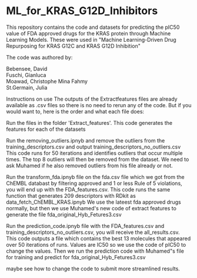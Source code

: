 # ML_for_KRAS_G12D_Inhibitors
This repository contains the code and datasets for predicting the pIC50 value of FDA approved drugs for the KRAS protein through Machine Learning Models. These were used in "Machine Learning-Driven Drug Repurposing for KRAS G12C and KRAS G12D Inhibition"

The code was authored by:

Bebensee, David <br>
Fuschi, Gianluca <br>
Moawad, Christophe Mina Fahmy <br>
St.Germain, Julia <br>

Instructions on use
The outputs of the Extractfeatures files are already available as .csv files so there is no need to rerun any of the code. But if you would want to, here is the order and what each file does:

Run the files in the folder 'Extract_features'. This code generates the features for each of the datasets

Run the removing_outliers.ipnyb and remove the outliers from the training_descriptors.csv and output training_descriptors_no_outliers.csv This code runs for 50 iterations and identifies outliers that occur multiple times. The top 8 outliers will then be removed from the dataset. We need to ask Muhamed if he also removed outliers from his file already or not.

Run the transform_fda.ipnyb file on the fda.csv file which we got from the ChEMBL databast by filtering approved and 1 or less Rule of 5 violations, you will end up with the FDA_features.csv. This code runs the same function that generates 209 descriptors with RDkit as data_fetch_ChEMBL_KRAS.ipnyb We use the lateest fda approved drugs normally, but then we use Muhamed's new code of extract features to generate the file fda_original_Hyb_Fetures3.csv

Run the prediction_code.ipnyb file with the FDA_features.csv and training_descriptors_no_outliers.csv, you will receive the all_results.csv. This code outputs a file which contains the best 13 molecules that appeared over 50 iterations of runs. Values are IC50 so we use the code of pIC50 to change the values. Then we run the prediction code with Muhamed"s file for training and predict for fda_original_Hyb_Fetures3.csv

maybe see how to change the code to submit more streamlined results.
